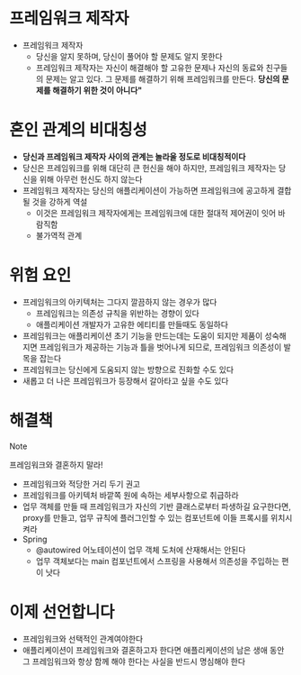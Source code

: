 # 프레임워크 제작자
- 프레임워크 제작자
	- 당신을 알지 못하며, 당신이 풀어야 할 문제도 알지 못한다
	- 프레임워크 제작자는 자신이 해결해야 할 고유한 문제나 자신의 동료와 친구들의 문제는 알고 있다. 그 문제를 해결하기 위해 프레임워크를 만든다. **당신의 문제를 해결하기 위한 것이 아니다"**
# 혼인 관계의 비대칭성
- **당신과 프레임워크 제작자 사이의 관계는 놀라울 정도로 비대칭적이다**
- 당신은 프레임워크를 위해 대단히 큰 헌신을 해야 하지만, 프레임워크 제작자는 당신을 위해 아무런 헌신도 하지 않는다
- 프레임워크 제작자는 당신의 애플리케이션이 가능하면 프레임워크에 공고하게 결합될 것을 강하게 역설
	- 이것은 프레임워크 제작자에게는 프레임워크에 대한 절대적 제어권이 잇어 바람직함
	- 불가역적 관계

# 위험 요인
- 프레임워크의 아키텍처는 그다지 깔끔하지 않는 경우가 많다
	- 프레임워크는 의존성 규칙을 위반하는 경향이 있다
	- 애플리케이션 개발자가 고유한 에티티를 만들때도 동일하다
- 프레임워크는 애플리케이션 초기 기능을 만드는데는 도움이 되지만 제품이 성숙해지면 프레임워크가 제공하는 기능과 틀을 벗어나게 되므로, 프레임워크 의존성이 발목을 잡는다
- 프레임워크는 당신에게 도움되지 않는 방향으로 진화할 수도 있다
- 새롭고 더 나은 프레임워크가 등장해서 갈아타고 싶을 수도 있다

# 해결책
>[!note]
>프레임워크와 결혼하지 말라!

- 프레임워크와 적당한 거리 두기 권고
- 프레임워크를 아키텍처 바깥쪽 원에 속하는 세부사항으로 취급하라
- 업무 객체를 만들 때 프레임워크가 자신의 기반 클래스로부터 파생하길 요구한다면, proxy를 만들고, 업무 규칙에 플러그인할 수 있는 컴포넌트에 이들 프록시를 위치시켜라
- Spring
	- @autowired 어노테이션이 업무 객체 도처에 산재해서는 안된다
	- 업무 객체보다는 main 컴포넌트에서 스프링을 사용해서 의존성을 주입하는 편이 낫다

# 이제 선언합니다
- 프레임워크와 선택적인 관계여야한다
- 애플리케이션이 프레임워크와 결혼하고자 한다면 애플리케이션의 남은 생애 동안 그 프레임워크와 항상 함께 해야 한다는 사실을 반드시 명심해야 한다